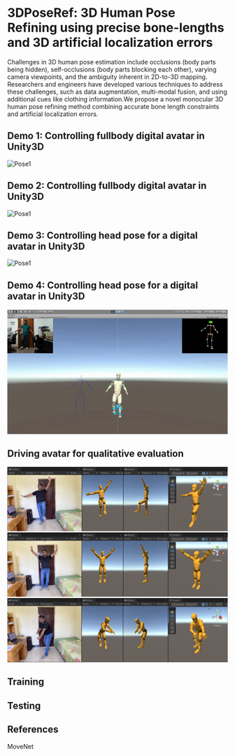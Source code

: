 # 3DPoseRef: 3D Human Pose Refining using precise bone-lengths and 3D artificial localization errors

Challenges in 3D human pose estimation include occlusions (body parts being hidden), self-occlusions (body parts blocking each other), varying camera viewpoints, and the ambiguity inherent in 2D-to-3D mapping. Researchers and engineers have developed various techniques to address these challenges, such as data augmentation, multi-modal fusion, and using additional cues like clothing information.We propose a novel monocular 3D human pose refining method combining accurate bone length constraints and artificial localization errors.

## Demo 1: Controlling fullbody digital avatar in Unity3D
![Pose1](resources/images/pose1.gif)


## Demo 2: Controlling fullbody digital avatar in Unity3D
![Pose1](resources/images/pose2.gif)

## Demo 3: Controlling head pose for a digital avatar in Unity3D
![Pose1](resources/images/headpose.gif)

## Demo 4: Controlling head pose for a digital avatar in Unity3D
![Pose1](resources/images/headpose2.gif)

## Driving avatar for qualitative evaluation
![Snapshot from unity VR application](resources/images/1.png)
![Snapshot from unity VR application](resources/images/2.png)
![Snapshot from unity VR application](resources/images/3.png)

## Training

## Testing

## References
MoveNet

